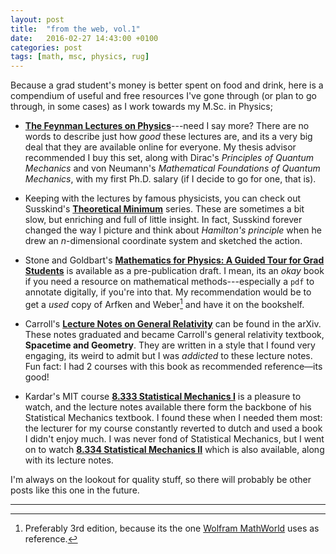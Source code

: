 ```yaml
---
layout: post
title:  "from the web, vol.1"
date:   2016-02-27 14:43:00 +0100
categories: post
tags: [math, msc, physics, rug]
---
```

Because a grad student's money is better spent on food and drink, here is a compendium of useful and free resources I've gone through (or plan to go through, in some cases) as I work towards my M.Sc. in Physics;

- [**The Feynman Lectures on Physics**](http://feynmanlectures.caltech.edu/)---need I say more? There are no words to describe just how *good* these lectures are, and its a very big deal that they are available online for everyone. My thesis advisor recommended I buy this set, along with Dirac's *Principles of Quantum Mechanics* and von Neumann's *Mathematical Foundations of Quantum Mechanics*, with my first Ph.D. salary (if I decide to go for one, that is). 

- Keeping with the lectures by famous physicists, you can check out Susskind's [**Theoretical Minimum**](http://theoreticalminimum.com) series. These are sometimes a bit slow, but enriching and full of little insight. In fact, Susskind forever changed the way I picture and think about *Hamilton's principle* when he drew an *n*-dimensional coordinate system and sketched the action.

- Stone and Goldbart's [**Mathematics for Physics: A Guided Tour for Grad Students**](http://www.goldbart.gatech.edu/PG_MS_MfP.htm) is available as a pre-publication draft. I mean, its an *okay* book if you need a resource on mathematical methods---especially a `pdf` to annotate digitally, if you're into that. My recommendation would be to get a *used* copy of Arfken and Weber[^1] and have it on the bookshelf.

- Carroll's [**Lecture Notes on General Relativity**](http://arxiv.org/abs/gr-qc/9712019) can be found in the arXiv. These notes graduated and became Carroll's general relativity textbook, **Spacetime and Geometry**. They are written in a style that I found very engaging, its weird to admit but I was *addicted* to these lecture notes. Fun fact: I had 2 courses with this book as recommended reference—its good!

- Kardar's MIT course [**8.333 Statistical Mechanics I**](https://ocw.mit.edu/courses/physics/8-333-statistical-mechanics-i-statistical-mechanics-of-particles-fall-2013/) is a pleasure to watch, and the lecture notes available there form the backbone of his Statistical Mechanics textbook. I found these when I needed them most: the lecturer for my course constantly reverted to dutch and used a book I didn't enjoy much. I was never fond of Statistical Mechanics, but I went on to watch [**8.334 Statistical Mechanics II**](https://ocw.mit.edu/courses/physics/8-334-statistical-mechanics-ii-statistical-physics-of-fields-spring-2014/) which is also available, along with its lecture notes.

I'm always on the lookout for quality stuff, so there will probably be other posts like this one in the future.

---

[^1]: Preferably 3rd edition, because its the one [Wolfram MathWorld](https://mathworld.wolfram.com/) uses as reference.